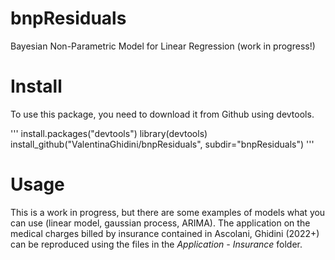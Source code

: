 # bnpResiduals
Bayesian Non-Parametric Model for Linear Regression (work in progress!)


# Install

To use this package, you need to download it from Github using devtools.


'''
install.packages("devtools")
library(devtools)
install_github("ValentinaGhidini/bnpResiduals",  subdir="bnpResiduals")
'''

# Usage

This is a work in progress, but there are some examples of models what you can use (linear model, gaussian process, ARIMA). The application on the medical charges billed by insurance contained in Ascolani, Ghidini (2022+) can be reproduced using the files in the *Application - Insurance* folder.


